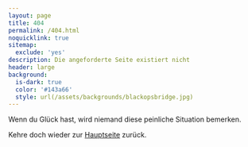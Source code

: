 ```yaml
---
layout: page
title: 404
permalink: /404.html
noquicklink: true
sitemap:
  exclude: 'yes'
description: Die angeforderte Seite existiert nicht
header: large
background:
  is-dark: true
  color: '#143a66'
  style: url(/assets/backgrounds/blackopsbridge.jpg)
---
```

Wenn du Glück hast, wird niemand diese peinliche Situation bemerken.

Kehre doch wieder zur [Hauptseite](/) zurück.
